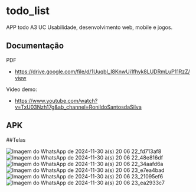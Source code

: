 # todo_list
APP todo A3 UC Usabilidade, desenvolvimento web, mobile e jogos.

## Documentação

PDF
- https://drive.google.com/file/d/1UuqbI_I8KnwUi1fhyk8LUDRmLuP11RzZ/view
  
Vídeo demo:
- https://www.youtube.com/watch?v=TxU03Nzh17g&ab_channel=RonildoSantosdaSilva
  
APK
- 

##Telas

![Imagem do WhatsApp de 2024-11-30 à(s) 20 06 22_fd713af8](https://github.com/user-attachments/assets/55048b5b-34ac-44c3-b7ef-e9461919b6d7)
![Imagem do WhatsApp de 2024-11-30 à(s) 20 06 22_48e816df](https://github.com/user-attachments/assets/9014943b-4957-4ae4-b534-dfcf9b791006)
![Imagem do WhatsApp de 2024-11-30 à(s) 20 06 22_34aafd6a](https://github.com/user-attachments/assets/02b625b3-9b26-4387-b8cc-dc8725fbe226)
![Imagem do WhatsApp de 2024-11-30 à(s) 20 06 23_e7ea4bad](https://github.com/user-attachments/assets/1cbb8053-0d74-440d-89bf-4b784035cbb1)
![Imagem do WhatsApp de 2024-11-30 à(s) 20 06 23_21095ef6](https://github.com/user-attachments/assets/6e20d958-e7b0-48fa-9d1c-6869a868df7c)
![Imagem do WhatsApp de 2024-11-30 à(s) 20 06 23_ea2933c7](https://github.com/user-attachments/assets/5525da53-6e44-4a4a-8341-7fa5bb9e17e2)

